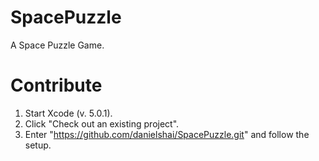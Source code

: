 SpacePuzzle
===========

A Space Puzzle Game.


# Contribute
1. Start Xcode (v. 5.0.1).
2. Click "Check out an existing project".
3. Enter "https://github.com/danielshai/SpacePuzzle.git" and follow the setup.
